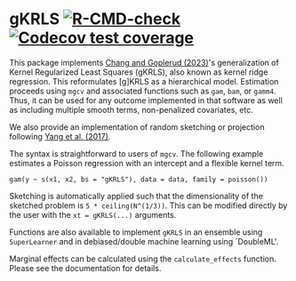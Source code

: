 # gKRLS [![R-CMD-check](https://github.com/mgoplerud/gKRLS/workflows/R-CMD-check/badge.svg)](https://github.com/mgoplerud/gKRLS/actions) [![Codecov test coverage](https://codecov.io/gh/mgoplerud/gKRLS/branch/cran/graph/badge.svg)](https://app.codecov.io/gh/mgoplerud/gKRLS?branch=cran)

This package implements [Chang and Goplerud (2023)](https://arxiv.org/abs/2209.14355)'s generalization of Kernel Regularized Least Squares (gKRLS), also known as kernel ridge regression. This reformulates [g]KRLS as a hierarchical model. Estimation proceeds using `mgcv` and associated functions such as `gam`, `bam`, or `gamm4`. Thus, it can be used for any outcome implemented in that software as well as including multiple smooth terms, non-penalized covariates, etc.

We also provide an implementation of random sketching or projection following [Yang et al. (2017)](https://doi.org/10.1214/16-AOS1472).

The syntax is straightforward to users of `mgcv`. The following example estimates a Poisson regression with an intercept and a flexible kernel term.

```
gam(y ~ s(x1, x2, bs = "gKRLS"), data = data, family = poisson())
 ```

Sketching is automatically applied such that the dimensionality of the sketched problem is `5 * ceiling(N^(1/3))`. This can be modified directly by the user with the `xt = gKRLS(...)` arguments.

Functions are also available to implement `gKRLS` in an ensemble using `SuperLearner` and in debiased/double machine learning using `DoubleML'.

Marginal effects can be calculated using the `calculate_effects` function. Please see the documentation for details.